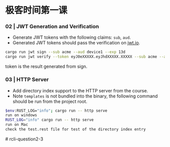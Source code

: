 # 极客时间第一课


### 02 | JWT Generation and Verification

- Generate JWT tokens with the following claims: `sub`, `aud`.
- Generated JWT tokens should pass the verification on [jwt.io](https://jwt.io/).

```bash
cargo run jwt sign --sub acme --aud device1 --exp 13d
cargo run jwt verify --token eyJ0eXXXXX.eyJhdXXXXX.XXXXX --sub acme --aud device1
```
token is the result generated from sign.

### 03 | HTTP Server

- Add directory index support to the HTTP server from the course.
- Note `templates` is not bundled into the binary, the following command should be run from the project root.

```bash
$env:RUST_LOG="info"; cargo run -- http serve
run on windows
RUST_LOG="info" cargo run -- http serve
run on Mac
check the test.rest file for test of the directory index entry
```

#   r c l i - q u e s t i o n 2 - 3 
 
 
